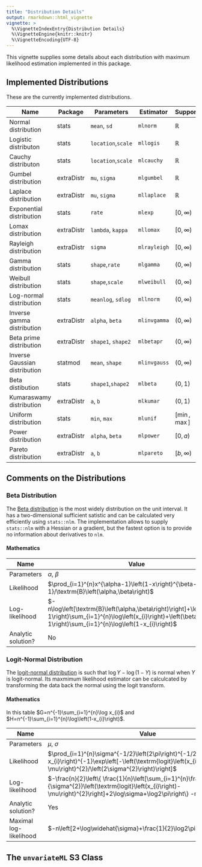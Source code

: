 ```yaml
---
title: "Distribution Details"
output: rmarkdown::html_vignette
vignette: >
  %\VignetteIndexEntry{Distribution Details}
  %\VignetteEngine{knitr::knitr}
  %\VignetteEncoding{UTF-8}
---
```


This vignette supplies some details about each distribution with maximum 
likelihood estimation implemented in this package. 

## Implemented Distributions

These are the currently implemented distributions. 

| Name                          | Package    | Parameters         | Estimator    | Support        | 
| ----------------------------- | ---------- | ------------------ | ------------ | -------------- | 
| Normal distribution           | stats      | `mean`, `sd`       | `mlnorm`     | $\mathbb{R}$   | 
| Logistic distributon          | stats      | `location`,`scale` | `mllogis`    | $\mathbb{R}$   | 
| Cauchy distributon            | stats      | `location`,`scale` | `mlcauchy`   | $\mathbb{R}$   | 
| Gumbel distribution           | extraDistr | `mu`, `sigma`      | `mlgumbel`   | $\mathbb{R}$   | 
| Laplace distribution          | extraDistr | `mu`, `sigma`      | `mllaplace`  | $\mathbb{R}$   | 
| Exponential distribution      | stats      | `rate`             | `mlexp`      | $[0, \infty)$  | 
| Lomax distribution            | extraDistr | `lambda`, `kappa`  | `mllomax`    | $[0, \infty)$  | 
| Rayleigh distribution         | extraDistr | `sigma`            | `mlrayleigh` | $[0, \infty)$  | 
| Gamma distribution            | stats      | `shape`,`rate`     | `mlgamma`    | $(0, \infty)$  | 
| Weibull distribution          | stats      | `shape`,`scale`    | `mlweibull`  | $(0, \infty)$  |
| Log-normal distribution       | stats      | `meanlog`, `sdlog` | `mllnorm`    | $(0, \infty)$  |
| Inverse gamma distribution    | extraDistr | `alpha`, `beta`    | `mlinvgamma` | $(0, \infty)$  |
| Beta prime distribution       | extraDistr | `shape1`, `shape2` | `mlbetapr`   | $(0, \infty)$  |
| Inverse Gaussian distribution | statmod    | `mean`, `shape`    | `mlinvgauss` | $(0, \infty)$  |
| Beta distibution              | stats      | `shape1`,`shape2`  | `mlbeta`     | $(0, 1)$       |
| Kumaraswamy distribution      | extraDistr | `a`, `b`           | `mlkumar`    | $(0, 1)$       |
| Uniform distribution          | stats      | `min`, `max`       | `mlunif`     | $[\min, \max]$ |
| Power distribution            | extraDistr | `alpha`, `beta`    | `mlpower`    | $[0, a)$       |
| Pareto distribution           | extraDistr | `a`, `b`           | `mlpareto`   | $[b, \infty)$  |

## Comments on the Distributions
### Beta Distribution

The [Beta distribution](https://en.wikipedia.org/wiki/Beta_distribution) is the
most widely distribution on the unit interval. It has a two-dimensional sufficient
satistic and can be calculated very efficiently using `stats::nlm`. The implementation
allows to supply `stats::nlm` with a Hessian or a gradient, but the fastest option is
to provide no information about derivatives to `nlm`.

#### Mathematics
| Name | Value |
| ---- | ----- |
| Parameters | $\alpha$, $\beta$ |
| Likelihood | $\prod_{i=1}^{n}x^{\alpha-1}\left(1-x\right)^{\beta-1}/\textrm{B}\left(\alpha,\beta\right)$ |
| Log-likelihood | $-n\log\left[\textrm{B}\left(\alpha,\beta\right)\right]+\left(\alpha-1\right)\sum_{i=1}^{n}\log\left(x_{i}\right)+\left(\beta-1\right)\sum_{i=1}^{n}\log\left(1-x_{i}\right)$ |
| Analytic solution? | No |

### Logit-Normal Distribution
The [logit-normal distribution](https://en.wikipedia.org/wiki/Logit-normal_distribution) 
is such that $\log{Y}-\log(1-Y)$ is normal when $Y$ is logit-normal. Its maxmimum 
likelihood estimator can be calculcated by transforming the data back the normal
using the logit transform. 

#### Mathematics

In this table $G=n^{-1}\sum_{i=1}^{n}\log x_{i}$ and $H=n^{-1}\sum_{i=1}^{n}\log\left(1-x_{i}\right)$.

| Name | Value |
| ---- | ----- |
| Parameters | $\mu$, $\sigma$ |
| Likelihood | $\prod_{i=1}^{n}\sigma^{-1/2}\left(2\pi\right)^{-1/2}x_{i}^{-1}\left(1-x_{i}\right)^{-1}\exp\left[-\left(\textrm{logit}\left(x_{i}\right)-\mu\right)^{2}/\left(2\sigma^{2}\right)\right]$ |
| Log-likelihood | $-\frac{n}{2}\left\{ \frac{1}{n}\left[\sum_{i=1}^{n}\frac{1}{\sigma^{2}}\left(\textrm{logit}\left(x_{i}\right)-\mu\right)^{2}\right]+2\log\sigma+\log2\pi\right\} -n\left(H+G\right)$ |
| Analytic solution? | Yes |
| Maximal log-likelihood | $-n\left[2+\log\widehat{\sigma}+\frac{1}{2}\log2\pi+G+H\right]$ |


## The `unvariateML` S3 Class
